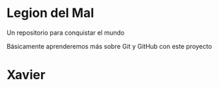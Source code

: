 # Legion del Mal
Un repositorio para conquistar el mundo

Básicamente aprenderemos más sobre Git y GitHub con este proyecto

# Xavier
